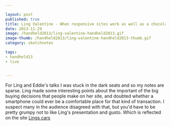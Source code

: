 ```yaml
---

layout: post
published: true
title: Ling Valentine - When responsive sites work as well as a chocolate iPhone
date: 2013-11-29
image: /handheld2013/ling-valentine-handheld2013.gif
image-thumb: /handheld2013/ling-valentine-handheld2013-thumb.gif
category: sketchnotes

tags:
- handheld13
- live


---
```



For Ling and Eddie's talks I was stuck in the dark seats and so my notes are sparse. Ling made some interesting points about the important of the big buying decisions that people make on her site, and doubted whether a smartphone could ever be a comfortable place for that kind of transaction. I suspect many in the audience disagreed with that, but you'd have to be pretty grumpy not to like Ling's presentation and gusto. Which is reflected on the site <a href="http://www.lingscars.com/">Lings cars</a>
